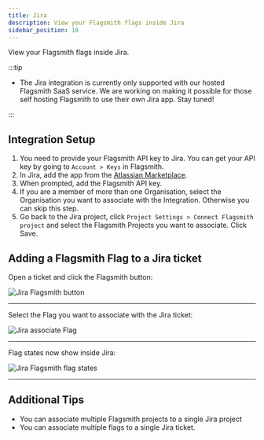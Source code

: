 ```yaml
---
title: Jira
description: View your Flagsmith flags inside Jira
sidebar_position: 10
---
```


View your Flagsmith flags inside Jira.

:::tip

- The Jira integration is currently only supported with our hosted Flagsmith SaaS service. We are working on making it
  possible for those self hosting Flagsmith to use their own Jira app. Stay tuned!

:::

## Integration Setup

1. You need to provide your Flagsmith API key to Jira. You can get your API key by going to `Account > Keys` in
   Flagsmith.
2. In Jira, add the app from the
   [Atlassian Marketplace](https://marketplace.atlassian.com/apps/1232743/flagsmith-for-jira).
3. When prompted, add the Flagsmith API key.
4. If you are a member of more than one Organisation, select the Organisation you want to associate with the
   Integration. Otherwise you can skip this step.
5. Go back to the Jira project, click `Project Settings > Connect Flagsmith project` and select the Flagsmith Projects
   you want to associate. Click Save.

## Adding a Flagsmith Flag to a Jira ticket

Open a ticket and click the Flagsmith button:

![Jira Flagsmith button](/img/integrations/jira/select-flagsmith.png)

---

Select the Flag you want to associate with the Jira ticket:

![Jira associate Flag](/img/integrations/jira/associate-flag.png)

---

Flag states now show inside Jira:

![Jira Flagsmith flag states](/img/integrations/jira/flag-states.png)

---

## Additional Tips

- You can associate multiple Flagsmith projects to a single Jira project
- You can associate multiple flags to a single Jira ticket.
